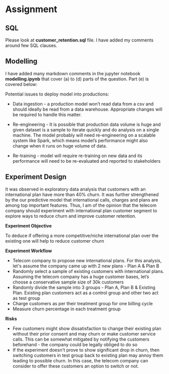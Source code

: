 # Assignment

## SQL
Please look at **customer_retention.sql** file. I have added my comments around few SQL clauses.

## Modelling
I have added many markdown comments in the jupyter notebook **modelling.ipynb** that cover (a) to (d) parts of the question. Part (e) is covered below:

Potential issues to deploy model into productions:

- Data ingestion - a production model won’t read data from a csv and should ideally be read from a data warehouse. Appropriate changes will be required to handle this matter.

- Re-engineering - It is possible that production data volume is huge and given dataset is a sample to iterate quickly and do analysis on a single machine. The model probably will need re-engineering on a scalable system like Spark, which means model’s performance might also change when it runs on huge volume of data.

- Re-training - model will require re-training on new data and its performance will need to be re-evaluated and reported to stakeholders

## Experiment Design
It was observed in exploratory data analysis that customers with an international plan have more than 40% churn. It was further strengthened by the our predictive model that international calls, charges and plans are among top important features. Thus, I am of the opinion that the telecom company should experiment with international plan customer segment to explore ways to reduce churn and improve customer retention.


**Experiment Objective**

To deduce if offering a more competitive/niche international plan over the existing one will help to reduce customer churn

**Experiment Workflow**

- Telecom company to propose new international plans. For this analysis, let's assume the company came up with 2 new plans - Plan A & Plan B
- Randomly select a sample of existing customers with international plans. Assuming the telecom company has a huge customer bases, let’s choose a conservative sample size of 30k customers
- Randomly divide the sample into 3 groups - Plan A, Plan B & Existing Plan. Existing plan customers act as a control group and other two act as test group
- Charge customers as per their treatment group for one billing cycle
- Measure churn percentage in each treatment group

**Risks**

- Few customers might show dissatisfaction to change their existing plan without their prior consent and may churn or make customer service calls. This can be somewhat mitigated by notifying the customers beforehand - the company could be legally obliged to do so
- If the experiment doesn't prove to show significant drop in churn, then switching customers in test group back to existing plan may annoy them leading to possible churn. In this case, the telecom company can consider to offer these customers an option to switch or not.
